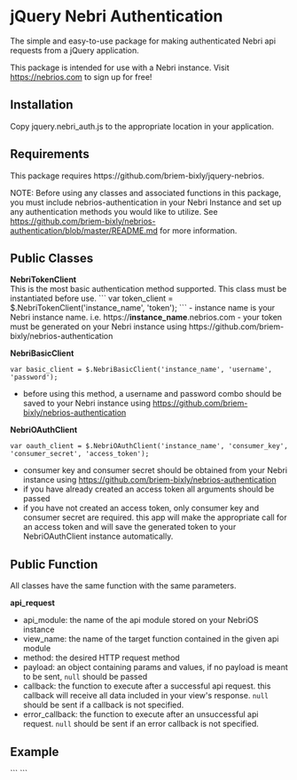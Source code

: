 # jQuery Nebri Authentication

The simple and easy-to-use package for making authenticated Nebri api requests from a jQuery application.

This package is intended for use with a Nebri instance. Visit https://nebrios.com to sign up for free!

<h2>Installation</h2>
Copy jquery.nebri_auth.js to the appropriate location in your application.

<h2>Requirements</h2>
This package requires https://github.com/briem-bixly/jquery-nebrios.

NOTE: Before using any classes and associated functions in this package, you must include nebrios-authentication in your Nebri Instance and set up any authentication methods you would like to utilize. See https://github.com/briem-bixly/nebrios-authentication/blob/master/README.md for more information.

<h2>Public Classes</h2>
<strong>NebriTokenClient</strong><br>
This is the most basic authentication method supported. This class must be instantiated before use.
```
var token_client = $.NebriTokenClient('instance_name', 'token');
```
- instance name is your Nebri instance name. i.e. https://<strong>instance_name</strong>.nebrios.com
- your token must be generated on your Nebri instance using https://github.com/briem-bixly/nebrios-authentication

<strong>NebriBasicClient</strong>
```
var basic_client = $.NebriBasicClient('instance_name', 'username', 'password');
```
- before using this method, a username and password combo should be saved to your Nebri instance using https://github.com/briem-bixly/nebrios-authentication

<strong>NebriOAuthClient</strong>
```
var oauth_client = $.NebriOAuthClient('instance_name', 'consumer_key', 'consumer_secret', 'access_token');
```
- consumer key and consumer secret should be obtained from your Nebri instance using https://github.com/briem-bixly/nebrios-authentication
- if you have already created an access token all arguments should be passed
- if you have not created an access token, only consumer key and consumer secret are required. this app will make the appropriate call for an access token and will save the generated token to your NebriOAuthClient instance automatically.

<h2>Public Function</h2>
All classes have the same function with the same parameters.

<strong>api_request</strong>

- api_module: the name of the api module stored on your NebriOS instance
- view_name: the name of the target function contained in the given api module
- method: the desired HTTP request method
- payload: an object containing params and values, if no payload is meant to be sent, `null` should be passed
- callback: the function to execute after a successful api request. this callback will receive all data included in your view's response. `null` should be sent if a callback is not specified.
- error_callback: the function to execute after an unsuccessful api request. `null` should be sent if an error callback is not specified.

<h2>Example</h2>
```
<script src="js/jquery.nebri.js"></script>
<script src="js/jquery.nebri_auth.js"></script>
<script type="text/javascript">
    var token_client = new $.NebriTokenClient("instance_name", "token");
    token_client.api_request("nebrios_authentication", "token_auth_endpoint", "POST", {'key': 'value'}, function(data){
        console.log(data);
    });
    var basic_client = new $.NebriBasicClient("instance_name", "username", "password");
    basic_client.api_request("nebrios_authentication", "basic_auth_endpoint", "POST", null, function(data){
        console.log(data);
    });
    var oauth_client = new $.NebriOAuthClient("instance_name", "consumer_key", "consumer_secret", "access_token");
    oauth_client.api_request("nebrios_authentication", "oauth_endpoint", "POST", null, function(data){
        console.log(data);
    });
    var oauth_client_no_token = new $.NebriOAuthClient("instance_name", "consumer_key", "consumer_secret");
    oauth_client.api_request("nebrios_authentication", "oauth_endpoint", "POST", null, function(data){
        console.log(data);
    }, function(error){
        console.log(error)
    });
</script>
```
